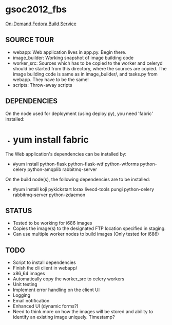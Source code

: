 gsoc2012_fbs
============

[On-Demand Fedora Build Service](http://www.google-melange.com/gsoc/project/google/gsoc2012/amitsaha/24001)

SOURCE TOUR
-----------

+ webapp: Web application lives in app.py. Begin there.
+ image_builder: Working snapshot of image building code
+ worker_src: Sources which has to be copied to the worker and celeryd should be started from this directory, where the sources are copied. The image building code is same as in image_builder/, and tasks.py from webapp. They have to be the same!
+ scripts: Throw-away scripts

DEPENDENCIES
------------

On the node used for deployment (using deploy.py), you need 'fabric' installed:

+ # yum install fabric

The Web application's dependencies can be installed by:

+ #yum install python-flask python-flask-wtf python-wtforms python-celery python-amqplib rabbitmq-server 

On the build node(s), the following dependencies are to be installed:

+ #yum install koji pykickstart lorax livecd-tools pungi python-celery rabbitmq-server python-zdaemon


STATUS
------

+ Tested to be working for i686 images
+ Copies the image(s) to the designated FTP location specified in staging.
+ Can use multiple worker nodes to build images (Only tested for i686)


TODO
----

+ Script to install dependencies
+ Finish the cli client in webapp/
+ x86_64 images
+ Automatically copy the worker_src to celery workers
+ Unit testing 
+ Implement error handling on the client UI
+ Logging
+ Email notification
+ Enhanced UI (dynamic forms?)
+ Need to think more on how the images will be stored and ability to identify
  an existing image uniquely. Timestamp?